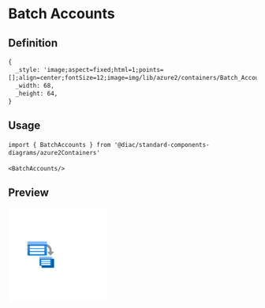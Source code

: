 # Batch Accounts

## Definition

```
{
  _style: 'image;aspect=fixed;html=1;points=[];align=center;fontSize=12;image=img/lib/azure2/containers/Batch_Accounts.svg;strokeColor=none;',
  _width: 68,
  _height: 64,
}
```

## Usage

```
import { BatchAccounts } from '@diac/standard-components-diagrams/azure2Containers'

<BatchAccounts/>
```

## Preview

<img src="./batch-accounts.png" width="200"/>

